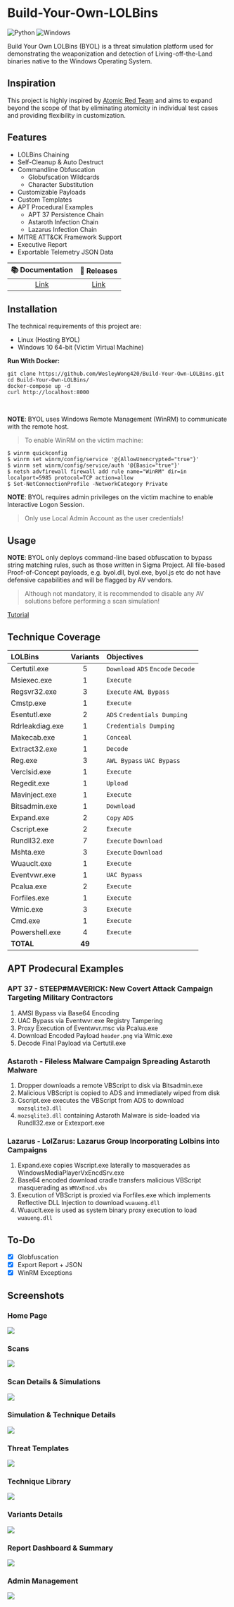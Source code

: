 # Build-Your-Own-LOLBins
![Python](https://img.shields.io/badge/python_3.10.9-3670A0?style=for-the-badge&logo=python&logoColor=ffdd54)
![Windows](https://img.shields.io/badge/Windows-0078D6?style=for-the-badge&logo=windows&logoColor=white)

Build Your Own LOLBins (BYOL) is a threat simulation platform used for demonstrating the weaponization and detection
of Living-off-the-Land binaries native to the Windows Operating System. 

## Inspiration
This project is highly inspired by [Atomic Red Team](https://github.com/redcanaryco/atomic-red-team) and aims to expand beyond the scope of that by eliminating atomicity in individual test cases and providing flexibility in customization.

## Features
* LOLBins Chaining
* Self-Cleanup & Auto Destruct
* Commandline Obfuscation
  * Globufscation Wildcards
  * Character Substitution
* Customizable Payloads
* Custom Templates
* APT Procedural Examples
  * APT 37 Persistence Chain
  * Astaroth Infection Chain
  * Lazarus Infection Chain
* MITRE ATT&CK Framework Support
* Executive Report
* Exportable Telemetry JSON Data

| 📚 Documentation | 🦜 Releases |
| :--------------: | :----------: |
| [Link](./Documentation.MD) | [Link](https://github.com/WesleyWong420/Build-Your-Own-LOLBins/releases) |

## Installation
The technical requirements of this project are:
* Linux (Hosting BYOL)
* Windows 10 64-bit (Victim Virtual Machine)

**Run With Docker:**
```
git clone https://github.com/WesleyWong420/Build-Your-Own-LOLBins.git
cd Build-Your-Own-LOLBins/
docker-compose up -d
curl http://localhost:8000
```
<br>

**NOTE**: BYOL uses Windows Remote Management (WinRM) to communicate with the remote host.
> To enable WinRM on the victim machine:
```
$ winrm quickconfig
$ winrm set winrm/config/service '@{AllowUnencrypted="true"}'
$ winrm set winrm/config/service/auth '@{Basic="true"}'
$ netsh advfirewall firewall add rule name="WinRM" dir=in localport=5985 protocol=TCP action=allow
$ Set-NetConnectionProfile -NetworkCategory Private
```

**NOTE**: BYOL requires admin privileges on the victim machine to enable Interactive Logon Session. 
> Only use Local Admin Account as the user credentials!

## Usage
**NOTE**: BYOL only deploys command-line based obfuscation to bypass string matching rules, such as those written in Sigma Project. All file-based Proof-of-Concept payloads, e.g. byol.dll, byol.exe, byol.js etc do not have defensive capabilities and will be flagged by AV vendors. 
> Although not mandatory, it is recommended to disable any AV solutions before performing a scan simulation!

[Tutorial](./Documentation.MD)

## Technique Coverage
| LOLBins | Variants | Objectives |
|:-----|:---------:|:-----------|
Certutil.exe | 5 | `Download` `ADS` `Encode` `Decode`
Msiexec.exe | 1 | `Execute`
Regsvr32.exe | 3 | `Execute` `AWL Bypass`
Cmstp.exe | 1 | `Execute`
Esentutl.exe | 2 | `ADS` `Credentials Dumping`
Rdrleakdiag.exe | 1 | `Credentials Dumping`
Makecab.exe | 1 | `Conceal`
Extract32.exe | 1 | `Decode`
Reg.exe | 3 | `AWL Bypass` `UAC Bypass`
Verclsid.exe | 1 | `Execute`
Regedit.exe | 1 | `Upload`
Mavinject.exe | 1 | `Execute`
Bitsadmin.exe | 1 | `Download`
Expand.exe | 2 | `Copy` `ADS`
Cscript.exe | 2 | `Execute`
Rundll32.exe | 7 | `Execute` `Download`
Mshta.exe | 3 | `Execute` `Download`
Wuauclt.exe | 1 | `Execute`
Eventvwr.exe | 1 | `UAC Bypass`
Pcalua.exe | 2 | `Execute`
Forfiles.exe | 1 | `Execute`
Wmic.exe | 3 | `Execute`
Cmd.exe | 1 | `Execute`
Powershell.exe | 4 | `Execute`
**TOTAL** | **49** | 

## APT Prodecural Examples
### **APT 37 -  STEEP#MAVERICK: New Covert Attack Campaign Targeting Military Contractors**
1. AMSI Bypass via Base64 Encoding
2. UAC Bypass via Eventwvr.exe Registry Tampering
3. Proxy Execution of Eventwvr.msc via Pcalua.exe
4. Download Encoded Payload `header.png` via Wmic.exe
5. Decode Final Payload via Certutil.exe

### **Astaroth - Fileless Malware Campaign Spreading Astaroth Malware**
1. Dropper downloads a remote VBScript to disk via Bitsadmin.exe
2. Malicious VBScript is copied to ADS and immediately wiped from disk
3. Cscript.exe executes the VBScript from ADS to download `mozsqlite3.dll`
4. `mozsqlite3.dll` containing Astaroth Malware is side-loaded via Rundll32.exe or Extexport.exe

### **Lazarus - LolZarus: Lazarus Group Incorporating Lolbins into Campaigns**
1. Expand.exe copies Wscript.exe laterally to masquerades as WindowsMediaPlayerVxEncdSrv.exe
2. Base64 encoded download cradle transfers malicious VBScript masquerading as `WMVxEncd.vbs`
3. Execution of VBScript is proxied via Forfiles.exe which implements Reflective DLL Injection to download `wuaueng.dll`
4. Wuauclt.exe is used as system binary proxy execution to load `wuaueng.dll`

## To-Do
- [X] Globfuscation
- [X] Export Report + JSON
- [X] WinRM Exceptions

## Screenshots
### **Home Page**
![](./base/static/screenshots/1.png)

### **Scans**
![](./base/static/screenshots/2.png)

### **Scan Details & Simulations**
![](./base/static/screenshots/3.png)

### **Simulation & Technique Details**
![](./base/static/screenshots/4.png)

### **Threat Templates**
![](./base/static/screenshots/5.png)

### **Technique Library**
![](./base/static/screenshots/6.png)

### **Variants Details**
![](./base/static/screenshots/7.png)

### **Report Dashboard & Summary**
![](./base/static/screenshots/8.png)

### **Admin Management**
![](./base/static/screenshots/9.png)